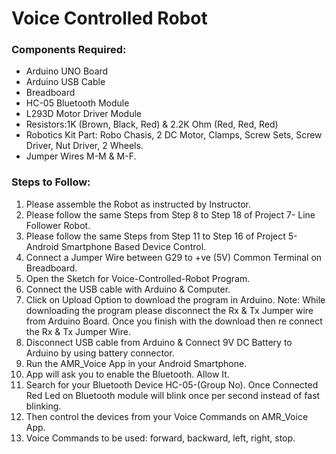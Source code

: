 # Voice Controlled Robot 
### Components Required:
  - Arduino UNO Board
  - Arduino USB Cable
  - Breadboard
  - HC-05 Bluetooth Module
  - L293D Motor Driver Module
  - Resistors:1K (Brown, Black, Red) & 2.2K Ohm (Red, Red, Red)
  - Robotics Kit Part: Robo Chasis, 2 DC Motor, Clamps, Screw Sets, Screw Driver, Nut 
    Driver, 2 Wheels.
  - Jumper Wires M-M & M-F.
### Steps to Follow:
1. Please assemble the Robot as instructed by Instructor.
2. Please follow the same Steps from Step 8 to Step 18 of Project 7- Line Follower 
Robot.
3. Please follow the same Steps from Step 11 to Step 16 of Project 5- Android 
Smartphone Based Device Control.
4. Connect a Jumper Wire between G29 to +ve (5V) Common Terminal on Breadboard.
5. Open the Sketch for Voice-Controlled-Robot Program.
6. Connect the USB cable with Arduino & Computer.
7. Click on Upload Option to download the program in Arduino. Note: While 
downloading the program please disconnect the Rx & Tx Jumper wire from Arduino 
Board. Once you finish with the download then re connect the Rx & Tx Jumper Wire.
8. Disconnect USB cable from Arduino & Connect 9V DC Battery to Arduino by using 
battery connector.
9. Run the AMR_Voice App in your Android Smartphone.
10. App will ask you to enable the Bluetooth. Allow It.
11. Search for your Bluetooth Device HC-05-(Group No). Once Connected Red Led on 
Bluetooth module will blink once per second instead of fast blinking.
12. Then control the devices from your Voice Commands on AMR_Voice App.
13. Voice Commands to be used: forward, backward, left, right, stop.
